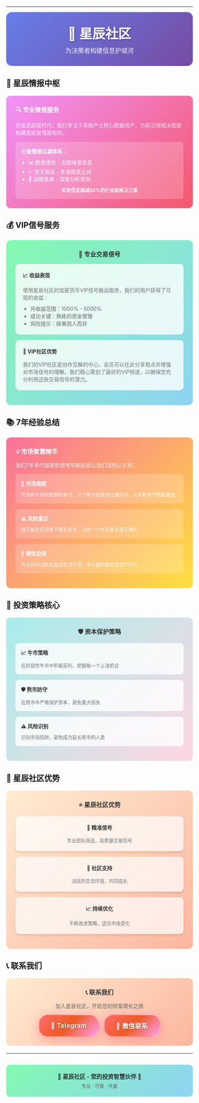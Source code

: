 

---




<style>
/* 侧边栏链接动画效果 */
.VPSidebar .VPSidebarItem .link {
  transition: all 0.3s cubic-bezier(0.4, 0, 0.2, 1);
  position: relative;
  overflow: hidden;
}

.VPSidebar .VPSidebarItem .link:hover {
  transform: translateX(8px);
  background: linear-gradient(135deg, rgba(102, 126, 234, 0.1) 0%, rgba(118, 75, 162, 0.1) 100%);
  border-radius: 6px;
}

.VPSidebar .VPSidebarItem .link::before {
  content: '';
  position: absolute;
  left: -100%;
  top: 0;
  width: 100%;
  height: 100%;
  background: linear-gradient(90deg, transparent, rgba(255,255,255,0.1), transparent);
  transition: left 0.5s;
}

.VPSidebar .VPSidebarItem .link:hover::before {
  left: 100%;
}

/* 页面加载动画 */
.content {
  animation: fadeInUp 0.6s ease-out;
}

@keyframes fadeInUp {
  from {
    opacity: 0;
    transform: translateY(30px);
  }
  to {
    opacity: 1;
    transform: translateY(0);
  }
}

/* 自定义卡片样式 */
.hero-card {
  background: linear-gradient(135deg, #667eea 0%, #764ba2 100%);
  padding: 30px;
  border-radius: 15px;
  margin-bottom: 30px;
  text-align: center;
  color: white;
}

.hero-card h1 {
  margin: 0;
  font-size: 2.5em;
  text-shadow: 2px 2px 4px rgba(0,0,0,0.3);
}

.hero-card p {
  margin: 10px 0 0 0;
  font-size: 1.2em;
  opacity: 0.9;
}

.info-card {
  padding: 25px;
  border-radius: 12px;
  margin: 20px 0;
  color: white;
}

.info-card h3 {
  margin: 0 0 15px 0;
}

.info-card p {
  margin: 0 0 15px 0;
  opacity: 0.9;
}

.grid-container {
  display: grid;
  grid-template-columns: repeat(auto-fit, minmax(250px, 1fr));
  gap: 15px;
  margin: 15px 0;
}

.grid-item {
  background: rgba(255,255,255,0.2);
  padding: 15px;
  border-radius: 8px;
}

.grid-item h4 {
  margin: 0 0 10px 0;
}

.grid-item p {
  margin: 0;
  font-size: 0.9em;
  opacity: 0.9;
}

.contact-card {
  background: linear-gradient(135deg, #ffecd2 0%, #fcb69f 100%);
  padding: 25px;
  border-radius: 12px;
  margin: 20px 0;
  text-align: center;
}

.contact-card h3 {
  margin: 0 0 15px 0;
  color: #333;
}

.contact-card p {
  margin: 0 0 15px 0;
  color: #666;
}

.contact-link {
  background: linear-gradient(135deg, #667eea 0%, #764ba2 100%);
  padding: 15px 30px;
  border-radius: 25px;
  text-decoration: none;
  color: white;
  display: inline-flex;
  align-items: center;
  gap: 10px;
  box-shadow: 0 4px 15px rgba(0,0,0,0.2);
  transition: transform 0.2s ease;
  font-size: 16px;
  font-weight: 600;
  text-shadow: 1px 1px 2px rgba(0,0,0,0.3);
  letter-spacing: 0.5px;
}

.contact-link:hover {
  transform: translateY(-2px);
  color: white !important;
}

.contact-link:visited {
  color: white !important;
}

.contact-link:active {
  color: white !important;
}

.contact-link:link {
  color: white !important;
}

.contact-link-enhanced {
  background: linear-gradient(135deg, #ff6b6b 0%, #ee5a24 50%, #ff9ff3 100%) !important;
  box-shadow: 0 8px 25px rgba(255, 107, 107, 0.4), 0 0 20px rgba(255, 159, 243, 0.3) !important;
  transform: scale(1.05);
  animation: pulse-glow 2s infinite;
  border: 2px solid rgba(255, 255, 255, 0.3);
}

.contact-link-enhanced:hover {
  transform: scale(1.1) translateY(-3px) !important;
  box-shadow: 0 12px 35px rgba(255, 107, 107, 0.6), 0 0 30px rgba(255, 159, 243, 0.5) !important;
}

@keyframes pulse-glow {
  0%, 100% {
    box-shadow: 0 8px 25px rgba(255, 107, 107, 0.4), 0 0 20px rgba(255, 159, 243, 0.3);
  }
  50% {
    box-shadow: 0 8px 25px rgba(255, 107, 107, 0.6), 0 0 30px rgba(255, 159, 243, 0.5);
  }
}

.footer-card {
  text-align: center;
  margin: 30px 0;
  padding: 20px;
  background: linear-gradient(135deg, #84fab0 0%, #8fd3f4 100%);
  border-radius: 10px;
}

.footer-card p:first-child {
  margin: 0;
  color: #333;
  font-weight: bold;
  font-size: 1.1em;
}

.footer-card p:last-child {
  margin: 5px 0 0 0;
  color: #666;
  font-size: 0.9em;
}

/* 响应式设计 */
@media (max-width: 768px) {
  .hero-card {
    padding: 20px;
  }
  
  .hero-card h1 {
    font-size: 2em;
  }
  
  .info-card {
    padding: 20px;
  }
  
  .grid-container {
    grid-template-columns: 1fr;
    gap: 10px;
  }
  
  .contact-link {
    padding: 12px 24px;
    font-size: 15px;
    font-weight: 600;
    text-shadow: 1px 1px 2px rgba(0,0,0,0.3);
    color: white !important;
  }
  
  .contact-link:hover,
  .contact-link:visited,
  .contact-link:active,
  .contact-link:link {
    color: white !important;
  }
  
  .contact-link-enhanced {
    transform: scale(1.02);
    animation: pulse-glow 2.5s infinite;
  }
  
  .contact-link-enhanced:hover {
    transform: scale(1.05) translateY(-2px) !important;
  }
}
</style>

<div class="hero-card">
  <h1>🌟 星辰社区</h1>
  <p>为决策者构建信息护城河</p>
</div>

## 🎯 星辰情报中枢

<div class="info-card" style="background: linear-gradient(135deg, #f093fb 0%, #f5576c 100%);">
  <h3 style="display: flex; align-items: center;">🔍 专业情报服务</h3>
  <p>在信息超载时代，我们专注于萃取产业核心数据资产，为前沿领域决策层构建高密度情报矩阵。</p>
  
  <div class="grid-item">
    <h4 style="font-weight: bold;">三级情报过滤体系：</h4>
    <ul style="margin: 0; padding-left: 20px;">
      <li>📊 数据清洗 - 去除噪音信息</li>
      <li>✅ 交叉验证 - 多源信息比对</li>
      <li>🎯 战略推演 - 深度分析预测</li>
    </ul>
    <p style="margin: 10px 0 0 0; font-weight: bold; text-align: center;">实现信息熵减68%的行业级解决方案</p>
  </div>
</div>

## 💰 VIP信号服务

<div class="info-card" style="background: linear-gradient(135deg, #84fab0 0%, #8fd3f4 100%);">
  <h3 style="color: #333; text-align: center;">🚀 专业交易信号</h3>
  
  <div style="background: rgba(255,255,255,0.8); padding: 20px; border-radius: 10px; margin: 15px 0;">
    <h4 style="margin: 0 0 15px 0; color: #333;">📈 收益表现</h4>
    <p style="margin: 0 0 10px 0; color: #666;">使用星辰社区的加密货币VIP信号搬运服务，我们的用户获得了可观的收益：</p>
    <ul style="margin: 0; color: #666; padding-left: 20px;">
      <li>月收益范围：1000% - 5000%</li>
      <li>成功关键：熟练的资金管理</li>
      <li>风险提示：结果因人而异</li>
    </ul>
  </div>
  
  <div style="background: rgba(255,255,255,0.8); padding: 20px; border-radius: 10px; margin: 15px 0;">
    <h4 style="margin: 0 0 15px 0; color: #333;">🤝 VIP社区优势</h4>
    <p style="margin: 0; color: #666;">我们的VIP社区是协作见解的中心，会员可以在此分享观点并增强对市场信号的理解。我们精心策划了最好的VIP频道，以确保您充分利用这些交易信号的潜力。</p>
  </div>
</div>

## 📚 7年经验总结

<div class="info-card" style="background: linear-gradient(135deg, #fa709a 0%, #fee140 100%);">
  <h3>💡 市场智慧精华</h3>
  <p>我们7年多的加密和信号导航经验让我们深刻认识到：</p>
  
  <div class="grid-container">
    <div class="grid-item">
      <h4>🌊 市场周期</h4>
      <p>市场有不同的周期和季节，几个季节就能轻松赚到钱，大多数季节都能赚钱</p>
    </div>
    <div class="grid-item">
      <h4>⚠️ 风险意识</h4>
      <p>钱可能在任何季节都会丢失，没有一个交易者总是正确的</p>
    </div>
    <div class="grid-item">
      <h4>🎯 理性投资</h4>
      <p>今天的利润明天就会变成亏损，单方面的偏见是有代价的</p>
    </div>
  </div>
</div>

## 🎯 投资策略核心

<div class="info-card" style="background: linear-gradient(135deg, #a8edea 0%, #fed6e3 100%);">
  <h3 style="color: #333; text-align: center;">🛡️ 资本保护策略</h3>
  
  <div class="grid-container">
    <div style="background: rgba(255,255,255,0.8); padding: 15px; border-radius: 8px;">
      <h4 style="margin: 0 0 10px 0; color: #333;">📈 牛市策略</h4>
      <p style="margin: 0; color: #666; font-size: 0.9em;">在阶段性牛市中积极获利，把握每一个上涨机会</p>
    </div>
    <div style="background: rgba(255,255,255,0.8); padding: 15px; border-radius: 8px;">
      <h4 style="margin: 0 0 10px 0; color: #333;">🛡️ 熊市防守</h4>
      <p style="margin: 0; color: #666; font-size: 0.9em;">在熊市中严格保护资本，避免重大损失</p>
    </div>
    <div style="background: rgba(255,255,255,0.8); padding: 15px; border-radius: 8px;">
      <h4 style="margin: 0 0 10px 0; color: #333;">⚠️ 风险识别</h4>
      <p style="margin: 0; color: #666; font-size: 0.9em;">识别市场陷阱，避免成为延长熊市的人质</p>
    </div>
  </div>
</div>

## 🌟 星辰社区优势

<div class="info-card" style="background: linear-gradient(135deg, #ffecd2 0%, #fcb69f 100%);">
  <h3 style="color: #333; text-align: center;">⭐ 星辰社区优势</h3>
  
  <div class="grid-container">
    <div style="background: rgba(255,255,255,0.7); padding: 20px; border-radius: 10px; text-align: center; box-shadow: 0 4px 6px rgba(0,0,0,0.1);">
      <h4 style="margin: 0 0 15px 0; color: #333;">🎯 精准信号</h4>
      <p style="margin: 0; color: #666; font-size: 0.9em;">专业团队筛选，高质量交易信号</p>
    </div>
    <div style="background: rgba(255,255,255,0.7); padding: 20px; border-radius: 10px; text-align: center; box-shadow: 0 4px 6px rgba(0,0,0,0.1);">
      <h4 style="margin: 0 0 15px 0; color: #333;">🤝 社区支持</h4>
      <p style="margin: 0; color: #666; font-size: 0.9em;">活跃的交流环境，共同成长</p>
    </div>
    <div style="background: rgba(255,255,255,0.7); padding: 20px; border-radius: 10px; text-align: center; box-shadow: 0 4px 6px rgba(0,0,0,0.1);">
      <h4 style="margin: 0 0 15px 0; color: #333;">📈 持续优化</h4>
      <p style="margin: 0; color: #666; font-size: 0.9em;">不断改进策略，适应市场变化</p>
    </div>
  </div>
</div>

## 📞 联系我们

<div class="contact-card">
  <h3>📞 联系我们</h3>
  <p>加入星辰社区，开启您的财富增长之旅</p>
  
  <div style="display: flex; justify-content: center; gap: 20px; flex-wrap: wrap;">
    <a href="https://t.me/xcsqme" class="contact-link contact-link-enhanced">📱 Telegram</a>
    <a href="#" class="contact-link contact-link-enhanced" onclick="alert('请添加微信：xcsqme')">💬 微信联系</a>
  </div>
</div>

---

<div class="footer-card">
  <p style="margin: 0; color: #333; font-weight: bold;">🌟 星辰社区 - 您的投资智慧伙伴 🌟</p>
  <p style="margin: 5px 0 0 0; color: #666; font-size: 0.9em;">专业 · 可靠 · 共赢</p>
</div>
